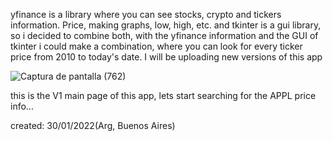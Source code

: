 yfinance is a library where you can see stocks, crypto and tickers information. Price, making graphs, low, high, etc. and tkinter is a gui library, so i decided to combine both,
with the yfinance information and the GUI of tkinter i could make a combination, where you can look for every ticker price from 2010 to today's date.
I will be uploading new versions of this app 




![Captura de pantalla (762)](https://user-images.githubusercontent.com/51805257/151685292-ca401501-1884-4ef0-b82a-c0037e400be0.png)

this is the V1 main page of this app, lets start searching for the APPL price info...





created: 30/01/2022(Arg, Buenos Aires)

